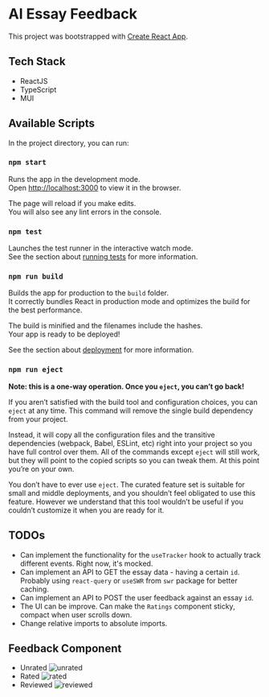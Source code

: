 # AI Essay Feedback

This project was bootstrapped with [Create React App](https://github.com/facebook/create-react-app).

## Tech Stack

- ReactJS
- TypeScript
- MUI

## Available Scripts

In the project directory, you can run:

### `npm start`

Runs the app in the development mode.\
Open [http://localhost:3000](http://localhost:3000) to view it in the browser.

The page will reload if you make edits.\
You will also see any lint errors in the console.

### `npm test`

Launches the test runner in the interactive watch mode.\
See the section about [running tests](https://facebook.github.io/create-react-app/docs/running-tests) for more information.

### `npm run build`

Builds the app for production to the `build` folder.\
It correctly bundles React in production mode and optimizes the build for the best performance.

The build is minified and the filenames include the hashes.\
Your app is ready to be deployed!

See the section about [deployment](https://facebook.github.io/create-react-app/docs/deployment) for more information.

### `npm run eject`

**Note: this is a one-way operation. Once you `eject`, you can’t go back!**

If you aren’t satisfied with the build tool and configuration choices, you can `eject` at any time. This command will remove the single build dependency from your project.

Instead, it will copy all the configuration files and the transitive dependencies (webpack, Babel, ESLint, etc) right into your project so you have full control over them. All of the commands except `eject` will still work, but they will point to the copied scripts so you can tweak them. At this point you’re on your own.

You don’t have to ever use `eject`. The curated feature set is suitable for small and middle deployments, and you shouldn’t feel obligated to use this feature. However we understand that this tool wouldn’t be useful if you couldn’t customize it when you are ready for it.

## TODOs

- Can implement the functionality for the `useTracker` hook to actually track different events. Right now, it's mocked.
- Can implement an API to GET the essay data - having a certain `id`. Probably using `react-query` or `useSWR` from `swr` package for better caching.
- Can implement an API to POST the user feedback against an essay `id`.
- The UI can be improve. Can make the `Ratings` component sticky, compact when user scrolls down.
- Change relative imports to absolute imports.

## Feedback Component

- Unrated
  ![unrated](https://i.postimg.cc/05Z8Hs0G/ratings-unrated.png)
- Rated
  ![rated](https://i.postimg.cc/0Q08vRRs/ratings-rated.png)
- Reviewed
  ![reviewed](https://i.postimg.cc/j28tWHS3/ratings-reviewed.png)
